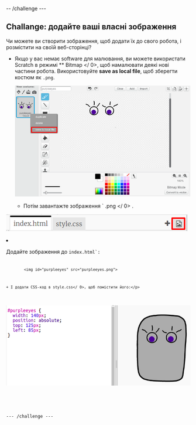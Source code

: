 -- /challenge \---

## Challange: додайте ваші власні зображення

Чи можете ви створити зображення, щоб додати їх до свого робота, і розмістити на своїй веб-сторінці?

+ Якщо у вас немає software для малювання, ви можете використати Scratch в режимі ** Bitmap </ 0>, щоб намалювати деякі нові частини робота. Використовуйте **save as local file**, щоб зберегти костюм як `.png`.</p> 
    
    ![скріншот](images/robot-scratch-paint.png)</li> 
    
    + Потім завантажте зображення ` .png </ 0> .</p>

<p><img src="images/robot-image-add.png" alt="скріншот" /></p></li>
<li><p>Додайте зображення до  <code>index.html`:
        
            <img id="purpleeyes" src="purpleeyes.png">
            
    
    + І додати CSS-код в style.css</ 0>, щоб помістити його:</p>

<p><img src="images/robot-use-purple-eyes.png" alt="скріншот" /></p></li>
</ul>

<p>--- /challenge ---</p>